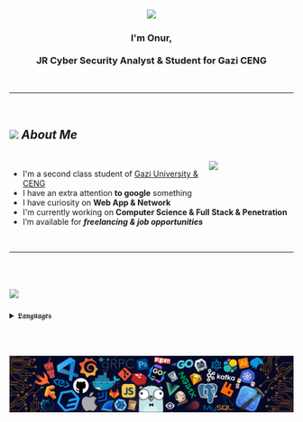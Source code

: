 <h3 align="center"><img src="https://media.giphy.com/media/fLyd6CqqvNtdu1yCQA/giphy.gif" width="250px"> <br><br>
I'm Onur, <br><br> JR Cyber Security Analyst & Student for Gazi CENG </h3>
<br>
<hr>
<br>
<h2><img src="https://media.giphy.com/media/HvekzBaREHxlEwvlOS/giphy.gif" width="45px"><i> About Me </i></h2>
<br>
<img src="https://media.giphy.com/media/l0iVAuEtPF5KRbqmvd/giphy.gif" align="right" width="150px">
<ul>
  <li>I'm a second class student of <a href="https://mf-bm.gazi.edu.tr/">Gazi University & CENG</a> </li>
  <li>I have an extra attention <b>to google</b> something </li>
  <li>I have curiosity on <strong>Web App & Network</strong> </li>
  <li>I'm currently working on <b>Computer Science & Full Stack & Penetration </b> </li>
  <li>I’m available for <b><em>freelancing & job opportunities</em></b> </li>
</ul>
<br>
<hr>
<br>
<h2><img src="https://media.giphy.com/media/qPTyrrtmmjbjZtmSJG/giphy.gif" width="125"></h2>
<details><summary>𝕷𝖆𝖓𝖌𝖚𝖆𝖌𝖊𝖘</summary>
  <br>
  <p>
    
  ![C](https://img.shields.io/badge/c-%2300599C.svg?style=for-the-badge&logo=c&logoColor=white)
  ![C#](https://img.shields.io/badge/c%23-%23239120.svg?style=for-the-badge&logo=c-sharp&logoColor=white)
  ![HTML5](https://img.shields.io/badge/html5-%23E34F26.svg?style=for-the-badge&logo=html5&logoColor=white)
  ![Java](https://img.shields.io/badge/java-%23ED8B00.svg?style=for-the-badge&logo=java&logoColor=white)
  ![JavaScript](https://img.shields.io/badge/javascript-%23323330.svg?style=for-the-badge&logo=javascript&logoColor=%23F7DF1E)
  ![Python](https://img.shields.io/badge/python-3670A0?style=for-the-badge&logo=python&logoColor=ffdd54)
  
    
  </p>
  <br>
</details>

<br><br>
<p><img src="https://raw.githubusercontent.com/KevinPatel04/KevinPatel04/master/header.png"></p>
